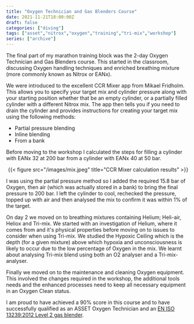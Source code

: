 ```yaml
---
title: "Oxygen Technician and Gas Blenders Course"
date: 2021-11-21T18:00:00Z
draft: false
categories: ["diving"]
tags: ["asset","nitrox","oxygen","training","tri-mix","workshop"]
series: ["archive"]
---
```


The final part of my marathon training block was the 2-day Oxygen Technician and Gas Blenders course. This started in the classroom, discussing Oxygen handling techniques and enriched breathing mixture (more commonly known as Nitrox or EANx).

We were introduced to the excellent CCR Mixer app from Mikael Fridholm. This allows you to specify your target mix and cylinder pressure along with your starting position whether that be an empty cylinder, or a partially filled cylinder with a different Nitrox mix. The app then tells you if you need to drain the cylinder and provides instructions for creating your target mix using the following methods:

- Partial pressure blending
- Inline blending
- From a bank

Before moving to the workshop I calculated the steps for filling a cylinder with EANx 32 at 200 bar from a cylinder with EANx 40 at 50 bar.

<center>{{< figure src="/images/mix.jpeg" title="CCR Mixer calculation results" >}}</center>

I was using the partial pressure method so I added the required 15.8 bar of Oxygen, then air (which was actually stored in a bank) to bring the final pressure to 200 bar. I left the cylinder to cool, rechecked the pressure, topped up with air and then analysed the mix to confirm it was within 1% of the target.

On day 2 we moved on to breathing mixtures containing Helium; Heli-air, Heliox and Tri-mix. We started with an investigation of Helium, where it comes from and it's physical properties before moving on to issues to consider when using Tri-mix. We studied the Hypoxic Ceiling which is the depth (for a given mixture) above which hypoxia and unconsciousness is likely to occur due to the low percentage of Oxygen in the mix. We learnt about analysing  Tri-mix blend using both an O2 analyser and a Tri-mix-analyser.

Finally we moved on to the maintenance and cleaning Oxygen equipment. This involved the changes required in the workshop, the additional tools needs and the enhanced processes need to keep all necessary equipment in an Oxygen Clean status.

I am proud to have achieved a 90% score in this course and to have successfully qualified as an ASSET Oxygen Technician and an  [EN ISO 13239:2012 Level 2 gas blender][1].

[1]: https://www.iso.org/standard/53655.html
